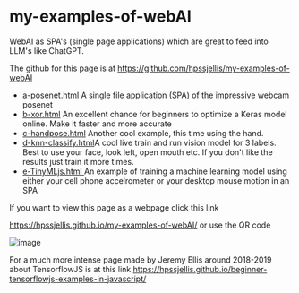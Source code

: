 # my-examples-of-webAI
WebAI as SPA's (single page applications) which are great to feed into LLM's like ChatGPT.


The github for this page is at    https://github.com/hpssjellis/my-examples-of-webAI


<ul>
   <li><a href="https://hpssjellis.github.io/my-examples-of-webAI/a-posenet.html"> a-posenet.html</a> A single file application (SPA) of the impressive webcam posenet</li>
   <li><a href="https://hpssjellis.github.io/my-examples-of-webAI/b-xor.html"> b-xor.html</a> An excellent chance for beginners to optimize a Keras model online. Make it faster and more accurate</li>
   <li><a href="https://hpssjellis.github.io/my-examples-of-webAI/c-handpose.html"> c-handpose.html</a> Another cool example, this time using the hand.</li>
   <li><a href="https://hpssjellis.github.io/my-examples-of-webAI/d-knn-classify.html"> d-knn-classify.html</a>A cool live train and run vision model for 3 labels. Best to use your face, look left, open mouth etc. If you don't like the results just train it more times.</li>
   <li><a href="e-tinyMLjs.html"> e-TinyMLjs.html </a>An example of training a machine learning model using either your cell phone accelrometer or your desktop mouse motion in an SPA</li>


</ul>



If you want to view this page as a webpage click this link

https://hpssjellis.github.io/my-examples-of-webAI/ or use the QR code

![image](https://github.com/user-attachments/assets/51130e54-6215-4273-acf3-38cfeef35f52)





For a much more intense page made by Jeremy Ellis around 2018-2019 about TensorflowJS is at this link   https://hpssjellis.github.io/beginner-tensorflowjs-examples-in-javascript/
